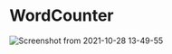 # WordCounter

![Screenshot from 2021-10-28 13-49-55](https://user-images.githubusercontent.com/19623279/139377041-373b9464-4079-4e78-b3c9-ca8699562380.png)
